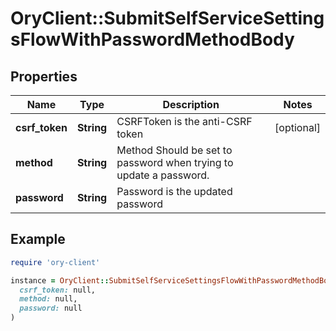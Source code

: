 # OryClient::SubmitSelfServiceSettingsFlowWithPasswordMethodBody

## Properties

| Name | Type | Description | Notes |
| ---- | ---- | ----------- | ----- |
| **csrf_token** | **String** | CSRFToken is the anti-CSRF token | [optional] |
| **method** | **String** | Method  Should be set to password when trying to update a password. |  |
| **password** | **String** | Password is the updated password |  |

## Example

```ruby
require 'ory-client'

instance = OryClient::SubmitSelfServiceSettingsFlowWithPasswordMethodBody.new(
  csrf_token: null,
  method: null,
  password: null
)
```


